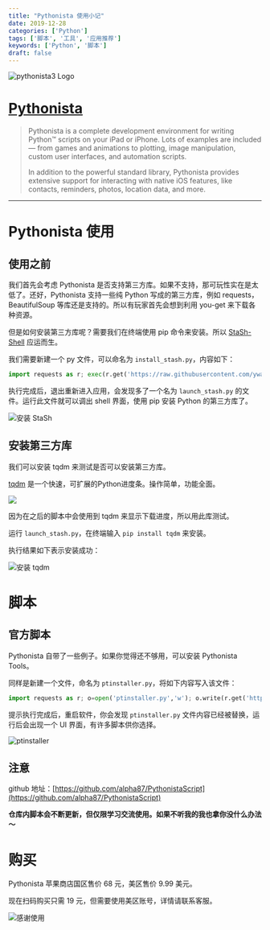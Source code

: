 ```yaml
---
title: "Pythonista 使用小记"
date: 2019-12-28
categories: ['Python']
tags: ['脚本', '工具', '应用推荐']
keywords: ['Python', '脚本']
draft: false
---
```


![pythonista3 Logo](https://i.loli.net/2019/12/28/miu2vzNfGRqxodM.png " ")

# [Pythonista](http://omz-software.com/pythonista/index.html)

> Pythonista is a complete development environment for writing Python™ scripts on your iPad or iPhone. Lots of examples are included — from games and animations to plotting, image manipulation, custom user interfaces, and automation scripts.
>
> In addition to the powerful standard library, Pythonista provides extensive support for interacting with native iOS features, like contacts, reminders, photos, location data, and more.

<!--more-->

---

# Pythonista 使用

## 使用之前

我们首先会考虑 Pythonista 是否支持第三方库。如果不支持，那可玩性实在是太低了。还好，Pythonista 支持一些纯 Python 写成的第三方库，例如 requests，BeautifulSoup 等库还是支持的。所以有玩家首先会想到利用 you-get 来下载各种资源。

但是如何安装第三方库呢？需要我们在终端使用 pip 命令来安装。所以 [StaSh-Shell](https://github.com/ywangd/stash) 应运而生。

我们需要新建一个 py 文件，可以命名为 `install_stash.py`，内容如下：

```python
import requests as r; exec(r.get('https://raw.githubusercontent.com/ywangd/stash/master/getstash.py').text)
```

执行完成后，退出重新进入应用，会发现多了一个名为 `launch_stash.py` 的文件。运行此文件就可以调出 shell 界面，使用 pip 安装 Python 的第三方库了。

![安装 StaSh](https://i.loli.net/2019/12/28/7d5uO3CKgDxQyFb.png)

## 安装第三方库

我们可以安装 tqdm 来测试是否可以安装第三方库。

[tqdm](https://github.com/tqdm/tqdm) 是一个快速，可扩展的Python进度条。操作简单，功能全面。

![](https://raw.githubusercontent.com/tqdm/tqdm/master/images/tqdm.gif)

因为在之后的脚本中会使用到 tqdm 来显示下载进度，所以用此库测试。

运行 `launch_stash.py`，在终端输入 `pip install tqdm` 来安装。

执行结果如下表示安装成功：

![安装 tqdm](https://i.loli.net/2019/12/28/YLnsbOPdNcFZr9u.png)

# 脚本

## 官方脚本

Pythonista 自带了一些例子。如果你觉得还不够用，可以安装 Pythonista Tools。

同样是新建一个文件，命名为 `ptinstaller.py`，将如下内容写入该文件：

```python
import requests as r; o=open('ptinstaller.py','w'); o.write(r.get('http://j.mp/pt-i').text); o.close()
```

提示执行完成后，重启软件，你会发现 `ptinstaller.py` 文件内容已经被替换，运行后会出现一个 UI 界面，有许多脚本供你选择。

![ptinstaller](https://i.loli.net/2019/12/28/kt9GuLWpEKbFhi4.jpg)

## 注意

github 地址：[https://github.com/alpha87/PythonistaScript](https://github.com/alpha87/PythonistaScript)

**仓库内脚本会不断更新，但仅限学习交流使用。如果不听我的我也拿你没什么办法～**

# 购买

Pythonista 苹果商店国区售价 68 元，美区售价 9.99 美元。

现在扫码购买只需 19 元，但需要使用美区账号，详情请联系客服。

![感谢使用](https://i.loli.net/2019/12/28/XKszIi5PoOCQ1hD.png)